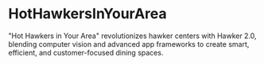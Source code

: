 # HotHawkersInYourArea
"Hot Hawkers in Your Area" revolutionizes hawker centers with Hawker 2.0, blending computer vision and advanced app frameworks to create smart, efficient, and customer-focused dining spaces.
